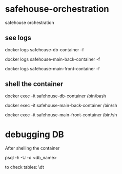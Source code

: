 # safehouse-orchestration
safehouse orchestration


## see logs

docker logs safehouse-db-container -f

docker logs safehouse-main-back-container -f

docker logs safehouse-main-front-container -f

## shell the container

docker exec -it safehouse-db-container /bin/bash

docker exec -it safehouse-main-back-container /bin/sh

docker exec -it safehouse-main-front-container /bin/sh

# debugging DB

After shelling the container

psql -h <host> -U <user> -d <db_name>

to check tables:
\dt

